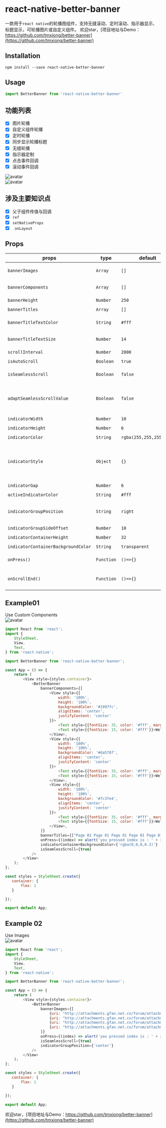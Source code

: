 # react-native-better-banner
一款用于`react native`的轮播图组件，支持无缝滚动、定时滚动、指示器显示、标题显示，可轮播图片或自定义组件。
欢迎star，[项目地址与Demo：https://github.com/tmxiong/better-banner](https://github.com/tmxiong/better-banner)
## Installation
```shell
npm install --save react-native-better-banner
```
## Usage
```js
import BetterBanner from 'react-native-better-banner'
```
## 功能列表
- [x] 图片轮播
- [x] 自定义组件轮播
- [x] 定时轮播
- [x] 同步显示轮播标题
- [x] 无缝轮播
- [x] 指示器定制
- [x] 点击事件回调
- [x] 滚动事件回调

![avatar](https://raw.githubusercontent.com/tmxiong/better-banner/master/src/screenshot/screenshot01.png)    
![avatar](https://raw.githubusercontent.com/tmxiong/better-banner/master/src/screenshot/screenshot02.png)

## 涉及主要知识点
- [x] 父子组件传值与回调
- [x] `ref`
- [x] `setNativeProps`
- [x] ` onLayout`

## Props

props | type | default | note
---|----|---|---
`bannerImages` | `Array` | `[]`| 用于展示轮播图片, 与`bannerComponents`二选一
`bannerComponents` | `Array` | `[]`| 用于展示轮播自定义组件，与`bannerImages`二选一
`bannerHeight` | `Number` | `250` | banner的默认高度
`bannerTitles` | `Array` | `[]` | 每张图片或组件对应的标题
`bannerTitleTextColor` | `String` | `#fff` | 每张图片或组件对应的标题的文字颜色
`bannerTitleTextSize` | `Number` | `14` | 每张图片或组件对应的标题的文字大小
`scrollInterval` | `Number` | `2000` | 自动轮播的时间间隔，单位`ms`
`isAutoScroll` | `Boolean` | `true` | 是否开启自动轮播
`isSeamlessScroll` | `Boolean` | `false` | 是否开启无缝滚动(iOS下正常，安卓某些机型可能出现滚动异常)
`adaptSeamlessScrollValue` | `Boolean` | `false` | 如果开启无缝滚动在某些机型滚动异常，可针对这些机型设置`true` 或 `false`, 此值实际上是设置是否显示`ScrollView`的`scrollTo`的滚动动画
`indicatorWidth` | `Number` | `10` | 指示器宽度
`indicatorHeight` | `Number` | `6` | 指示器高度
`indicatorColor` | `String` | `rgba(255,255,255,0.6)` | 指示器颜色
`indicatorStyle` | `Object` | `{}` | 指示器样式，您也可以直接使用此属性一次性设置指示器宽、高、颜色和圆角等，它会覆盖以上`indicatorWidth`,`indicatorHeight`，`indicatorColor`属性
`indicatorGap` | `Number` | `6` | 指示器之间的间隔
`activeIndicatorColor` | `String` | `#fff` | 活动指示器颜色
`indicatorGroupPosition` | `String` | `right` | 指示器组的位置，可设置`left`,`center`,`right`。如果您设置了`bannerTitles`,则此属性只能是`right`
`indicatorGroupSideOffset` | `Number` | `10` | 指示器组的左右边距
`indicatorContainerHeight` | `Number` | `32` | 指示器容器高度
`indicatorContainerBackgroundColor` | `String` | `transparent` | 指示器容器背景色
`onPress()` | `Function` | `()=>{}` | 点击轮播图后的回调函数，会传回banner的`index`
`onScrollEnd()` | `Function` | `()=>{}` | 滚动完每张轮播图的回调函数，等同于`ScrollView`的`onMomentumScrollEnd`

## Example01
Use Custom Components    
![avatar](https://raw.githubusercontent.com/tmxiong/better-banner/master/src/screenshot/01.gif)
```js
import React from 'react';
import {
    StyleSheet,
    View,
    Text,
} from 'react-native';

import BetterBanner from 'react-native-better-banner';

const App = () => {
    return (
        <View style={styles.container}>
            <BetterBanner
                bannerComponents={[
                    <View style={{
                        width: '100%',
                        height: '100%',
                        backgroundColor: '#1997fc',
                        alignItems: 'center',
                        justifyContent: 'center'
                    }}>
                        <Text style={{fontSize: 35, color: '#fff', marginBottom: 10}}>Page 01</Text>
                        <Text style={{fontSize: 15, color: '#fff'}}>Welcome! have a good time</Text>
                    </View>,
                    <View style={{
                        width: '100%',
                        height: '100%',
                        backgroundColor: '#da578f',
                        alignItems: 'center',
                        justifyContent: 'center'
                    }}>
                        <Text style={{fontSize: 35, color: '#fff', marginBottom: 10}}>Page 02</Text>
                        <Text style={{fontSize: 15, color: '#fff'}}>Welcome! have a good time</Text>
                    </View>,
                    <View style={{
                        width: '100%',
                        height: '100%',
                        backgroundColor: '#7c3fe4',
                        alignItems: 'center',
                        justifyContent: 'center'
                    }}>
                        <Text style={{fontSize: 35, color: '#fff', marginBottom: 10}}>Page 03</Text>
                        <Text style={{fontSize: 15, color: '#fff'}}>Welcome! have a good time</Text>
                    </View>,
                ]}
                bannerTitles={["Page 01 Page 01 Page 01 Page 01 Page 01 Page 01 Page 01 ", "Page 02", "Page 03"]}
                onPress={(index) => alert('you pressed index is : ' + index)}
                indicatorContainerBackgroundColor={'rgba(0,0,0,0.3)'}
                isSeamlessScroll={true}
            />
        </View>
    );
};

const styles = StyleSheet.create({
   container: {
       flex: 1
   }

});

export default App;

```
## Example 02
Use Images    
![avatar](https://raw.githubusercontent.com/tmxiong/better-banner/master/src/screenshot/02.gif)

```js
import React from 'react';
import {
    StyleSheet,
    View,
    Text,
} from 'react-native';

import BetterBanner from 'react-native-better-banner';

const App = () => {
    return (
        <View style={styles.container}>
            <BetterBanner
                bannerImages={[
                    {uri: "http://attachments.gfan.net.cn/forum/attachments2/201402/05/211339r5eizavo2g5efuar.jpg.thumb.jpg"},
                    {uri: "http://attachments.gfan.net.cn/forum/attachments2/201402/05/211342pkd8axiibj5axizi.jpg.thumb.jpg"},
                    {uri: "http://attachments.gfan.net.cn/forum/attachments2/201402/05/2113441e4dw5zvv49jkdow.jpg.thumb.jpg"},
                    {uri: "http://attachments.gfan.net.cn/forum/attachments2/201402/05/2113472s3y3y1w62n2io6y.jpg.thumb.jpg"},
                ]}
                onPress={(index) => alert('you pressed index is : ' + index)}
                isSeamlessScroll={true}
                indicatorGroupPosition={'center'}
            />
        </View>
    );
};

const styles = StyleSheet.create({
   container: {
       flex: 1
   }

});

export default App;

```

欢迎star，[项目地址与Demo：https://github.com/tmxiong/better-banner](https://github.com/tmxiong/better-banner)